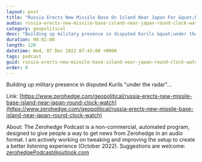 ```yaml
---
layout: post
title: "Russia Erects New Missile Base On Island Near Japan For &quot;Round-The-Clock Watch&quot;"
audio: russia-erects-new-missile-base-island-near-japan-round-clock-watch-0
category: geopolitical
desc: "Building up military presence in disputed Kurils &quot;under the radar&quot;..."
duration: 00:02:00
length: 120
datetime: Wed, 07 Dec 2022 07:45:00 +0000
tags: podcast
guid: russia-erects-new-missile-base-island-near-japan-round-clock-watch-0
order: 0
---
```

Building up military presence in disputed Kurils &quot;under the radar&quot;...

Link: [https://www.zerohedge.com/geopolitical/russia-erects-new-missile-base-island-near-japan-round-clock-watch](https://www.zerohedge.com/geopolitical/russia-erects-new-missile-base-island-near-japan-round-clock-watch)

About: The Zerohedge Podcast is a non-commercial, automated program, designed to give people a way to get news from Zerohedge in an audio format.  I am actively working on tweaking and improving the setup to create a better listening experience (October 2022).  Suggestions are welcome: [zerohedgePodcast@outlook.com](mailto:zerohedgePodcast@outlook.com)